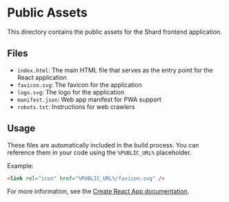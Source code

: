 # Public Assets

This directory contains the public assets for the Shard frontend application.

## Files

- `index.html`: The main HTML file that serves as the entry point for the React application
- `favicon.svg`: The favicon for the application
- `logo.svg`: The logo for the application
- `manifest.json`: Web app manifest for PWA support
- `robots.txt`: Instructions for web crawlers

## Usage

These files are automatically included in the build process. You can reference them in your code using the `%PUBLIC_URL%` placeholder.

Example:
```html
<link rel="icon" href="%PUBLIC_URL%/favicon.svg" />
```

For more information, see the [Create React App documentation](https://create-react-app.dev/docs/using-the-public-folder/).